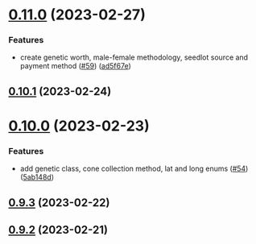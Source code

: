# [0.11.0](https://github.com/bcgov/nr-spar-backend/compare/v0.10.1...v0.11.0) (2023-02-27)


### Features

* create genetic worth, male-female methodology, seedlot source and payment method ([#59](https://github.com/bcgov/nr-spar-backend/issues/59)) ([ad5f67e](https://github.com/bcgov/nr-spar-backend/commit/ad5f67e8a2d012d037f6dda6b45f24da5bedafb8))



## [0.10.1](https://github.com/bcgov/nr-spar-backend/compare/v0.10.0...v0.10.1) (2023-02-24)



# [0.10.0](https://github.com/bcgov/nr-spar-backend/compare/v0.9.3...v0.10.0) (2023-02-23)


### Features

* add genetic class, cone collection method, lat and long enums ([#54](https://github.com/bcgov/nr-spar-backend/issues/54)) ([5ab148d](https://github.com/bcgov/nr-spar-backend/commit/5ab148d86a111614c785704cff116f20fa48a564))



## [0.9.3](https://github.com/bcgov/nr-spar-backend/compare/v0.9.2...v0.9.3) (2023-02-22)



## [0.9.2](https://github.com/bcgov/nr-spar-backend/compare/v0.9.1...v0.9.2) (2023-02-21)



